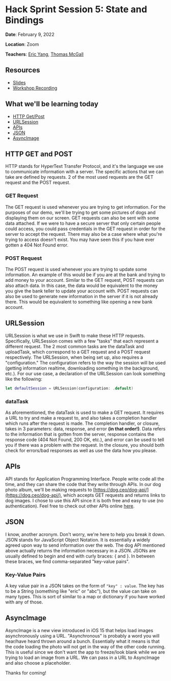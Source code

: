 # Hack Sprint Session 5: State and Bindings

**Date**: February 9, 2022

**Location**: Zoom

**Teachers**: [Eric Yang](https://github.com/eric8yang), [Thomas McGall](https://github.com/tmag1)

## Resources

- [Slides](https://docs.google.com/presentation/d/13rfkqxUmd0yK7uWBy7TK_yO93GjbwJgl07aVwsnKlbM/edit?usp=sharing)
- [Workshop Recording](https://www.youtube.com/watch?v=g8YQ9iSOvwo)

## What we'll be learning today

- [HTTP Get/Post](#http-get-and-post)
- [URLSession](#urlsession)
- [APIs](#apis)
- [JSON](#json)
- [AsyncImage](#asyncimage)

## HTTP GET and POST
HTTP stands for HyperText Transfer Protocol, and it's the language we use to communicate information with a server. The specific actions that we can take are defined by requests. 2 of the most used requests are the GET request and the POST request.

### GET Request
The GET request is used whenever you are trying to get information. For the purposes of our demo, we'll be trying to get some pictures of dogs and displaying them on our screen. GET requests can also be sent with some data attached. If we were to have a secure server that only certain people could access, you could pass credentials in the GET request in order for the server to accept the request. There may also be a case where what you're trying to access doesn't exist. You may have seen this if you have ever gotten a 404 Not Found error.

### POST Request
The POST request is used whenever you are trying to update some information. An example of this would be if you are at the bank and trying to add money to your account. Similar to the GET request, POST requests can also attach data. In this case, the data would be equivalent to the money you give the bank teller to update your account with. POST requests can also be used to generate new information in the server if it is not already there. This would be equivalent to something like opening a new bank account.

## URLSession
URLSession is what we use in Swift to make these HTTP requests. Specifically, URLSession comes with a few "tasks" that each represent a different request. The 2 most common tasks are the dataTask and uploadTask, which correspond to a GET request and a POST request respectively. The URLSession, when being set up, also requires a "configuration." The configuration refers to the way the session will be used (getting information realtime, downloading something in the background, etc.). For our use case, a declaration of the URLSession can look something like the following:
```swift
let defaultSession = URLSession(configuration: .default)
```

### dataTask
As aforementioned, the dataTask is used to make a GET request. It requires a URL to try and make a request to, and also takes a completion handler which runs after the request is made. The completion handler, or closure, takes in 3 parameters: data, response, and error **(in that order!)**. Data refers to the information that is gotten from the server, response contains the response code (404 Not Found, 200 OK, etc.), and error can be used to tell you if there was a problem with the request. In the closure, you should both check for errors/bad responses as well as use the data how you please.

## APIs
API stands for Application Programming Interface. People write code all the time, and they can share the code that they write through APIs. In our dog photo album, we'll be making requests to [https://dog.ceo/dog-api/](https://dog.ceo/dog-api/), which accepts GET requests and returns links to dog images. I chose to use this API since it is both free and easy to use (no authentication). Feel free to check out other APIs online [here](https://any-api.com/).

## JSON
I know, another acronym. Don't worry, we're here to help you break it down. JSON stands for JavaScript Object Notation. It is essentially a widely agreed upon way to send information over the web. The dog API mentioned above actually returns the information necessary in a JSON. JSONs are usually defined to begin and end with curly braces: { and }. In between these braces, we find comma-separated "key-value pairs".

### Key-Value Pairs
A key value pair in a JSON takes on the form of `"key" : value`. The key has to be a String (something like "eric" or "abc"), but the value can take on many types. This is sort of similar to a map or dictionary if you have worked with any of those. 

## AsyncImage
AsyncImage is a new view introduced in iOS 15 that helps load images asynchronously using a URL. "Asynchronous" is probably a word you will hear/have heard thrown around a bunch. Essentially what it means is that the code loading the photo will not get in the way of the other code running. This is useful since we don't want the app to freeze/look blank while we are trying to load an image from a URL. We can pass in a URL to AsyncImage and also choose a placeholder.

Thanks for coming!
